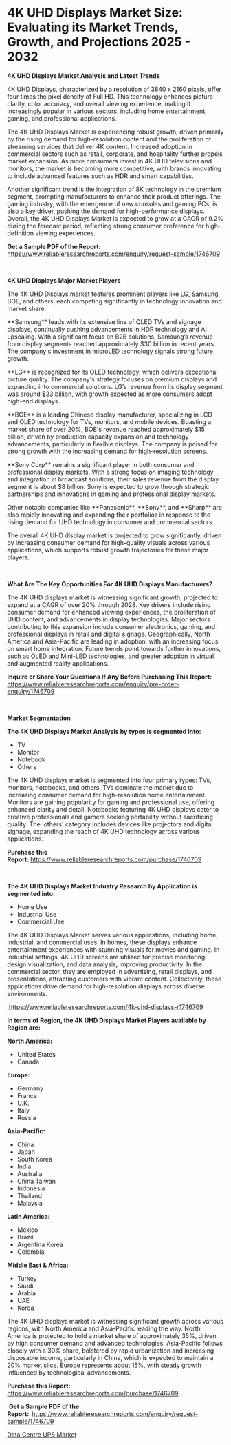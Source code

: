 <p><h1>4K UHD Displays Market Size: Evaluating its Market Trends, Growth, and Projections 2025 - 2032</h1></p><p><strong>4K UHD Displays Market Analysis and Latest Trends</strong></p>
<p><p>4K UHD Displays, characterized by a resolution of 3840 x 2160 pixels, offer four times the pixel density of Full HD. This technology enhances picture clarity, color accuracy, and overall viewing experience, making it increasingly popular in various sectors, including home entertainment, gaming, and professional applications.</p><p>The 4K UHD Displays Market is experiencing robust growth, driven primarily by the rising demand for high-resolution content and the proliferation of streaming services that deliver 4K content. Increased adoption in commercial sectors such as retail, corporate, and hospitality further propels market expansion. As more consumers invest in 4K UHD televisions and monitors, the market is becoming more competitive, with brands innovating to include advanced features such as HDR and smart capabilities.</p><p>Another significant trend is the integration of 8K technology in the premium segment, prompting manufacturers to enhance their product offerings. The gaming industry, with the emergence of new consoles and gaming PCs, is also a key driver, pushing the demand for high-performance displays. Overall, the 4K UHD Displays Market is expected to grow at a CAGR of 9.2% during the forecast period, reflecting strong consumer preference for high-definition viewing experiences.</p></p>
<p><strong>Get a Sample PDF of the Report:&nbsp;</strong> <a href="https://www.reliableresearchreports.com/enquiry/request-sample/1746709?utm_campaign=3111&utm_medium=2&utm_source=Github&utm_content=ia&utm_term=06042025&utm_id=4k-uhd-displays">https://www.reliableresearchreports.com/enquiry/request-sample/1746709</a></p>
<p>&nbsp;</p>
<p><strong>4K UHD Displays Major Market Players</strong></p>
<p><p>The 4K UHD Displays market features prominent players like LG, Samsung, BOE, and others, each competing significantly in technology innovation and market share.</p><p>**Samsung** leads with its extensive line of QLED TVs and signage displays, continually pushing advancements in HDR technology and AI upscaling. With a significant focus on B2B solutions, Samsung’s revenue from display segments reached approximately $30 billion in recent years. The company's investment in microLED technology signals strong future growth.</p><p>**LG** is recognized for its OLED technology, which delivers exceptional picture quality. The company's strategy focuses on premium displays and expanding into commercial solutions. LG’s revenue from its display segment was around $23 billion, with growth expected as more consumers adopt high-end displays.</p><p>**BOE** is a leading Chinese display manufacturer, specializing in LCD and OLED technology for TVs, monitors, and mobile devices. Boasting a market share of over 20%, BOE's revenue reached approximately $15 billion, driven by production capacity expansion and technology advancements, particularly in flexible displays. The company is poised for strong growth with the increasing demand for high-resolution screens.</p><p>**Sony Corp** remains a significant player in both consumer and professional display markets. With a strong focus on imaging technology and integration in broadcast solutions, their sales revenue from the display segment is about $8 billion. Sony is expected to grow through strategic partnerships and innovations in gaming and professional display markets.</p><p>Other notable companies like **Panasonic**, **Sony**, and **Sharp** are also rapidly innovating and expanding their portfolios in response to the rising demand for UHD technology in consumer and commercial sectors. </p><p>The overall 4K UHD display market is projected to grow significantly, driven by increasing consumer demand for high-quality visuals across various applications, which supports robust growth trajectories for these major players.</p></p>
<p>&nbsp;</p>
<p><strong>What Are The Key Opportunities For 4K UHD Displays Manufacturers?</strong></p>
<p><p>The 4K UHD displays market is witnessing significant growth, projected to expand at a CAGR of over 20% through 2028. Key drivers include rising consumer demand for enhanced viewing experiences, the proliferation of UHD content, and advancements in display technologies. Major sectors contributing to this expansion include consumer electronics, gaming, and professional displays in retail and digital signage. Geographically, North America and Asia-Pacific are leading in adoption, with an increasing focus on smart home integration. Future trends point towards further innovations, such as OLED and Mini-LED technologies, and greater adoption in virtual and augmented reality applications.</p></p>
<p><strong>Inquire or Share Your Questions If Any Before Purchasing This Report:</strong> <a href="https://www.reliableresearchreports.com/enquiry/pre-order-enquiry/1746709?utm_campaign=3111&utm_medium=2&utm_source=Github&utm_content=ia&utm_term=06042025&utm_id=4k-uhd-displays">https://www.reliableresearchreports.com/enquiry/pre-order-enquiry/1746709</a></p>
<p>&nbsp;</p>
<p><strong>Market Segmentation</strong></p>
<p><strong>The 4K UHD Displays Market Analysis by types is segmented into:</strong></p>
<p><ul><li>TV</li><li>Monitor</li><li>Notebook</li><li>Others</li></ul></p>
<p><p>The 4K UHD displays market is segmented into four primary types: TVs, monitors, notebooks, and others. TVs dominate the market due to increasing consumer demand for high-resolution home entertainment. Monitors are gaining popularity for gaming and professional use, offering enhanced clarity and detail. Notebooks featuring 4K UHD displays cater to creative professionals and gamers seeking portability without sacrificing quality. The 'others' category includes devices like projectors and digital signage, expanding the reach of 4K UHD technology across various applications.</p></p>
<p><strong>Purchase this Report:&nbsp;</strong><a href="https://www.reliableresearchreports.com/purchase/1746709?utm_campaign=3111&utm_medium=2&utm_source=Github&utm_content=ia&utm_term=06042025&utm_id=4k-uhd-displays">https://www.reliableresearchreports.com/purchase/1746709</a></p>
<p>&nbsp;</p>
<p><strong>The 4K UHD Displays Market Industry Research by Application is segmented into:</strong></p>
<p><ul><li>Home Use</li><li>Industrial Use</li><li>Commercial Use</li></ul></p>
<p><p>The 4K UHD Displays Market serves various applications, including home, industrial, and commercial uses. In homes, these displays enhance entertainment experiences with stunning visuals for movies and gaming. In industrial settings, 4K UHD screens are utilized for precise monitoring, design visualization, and data analysis, improving productivity. In the commercial sector, they are employed in advertising, retail displays, and presentations, attracting customers with vibrant content. Collectively, these applications drive demand for high-resolution displays across diverse environments.</p></p>
<p><a href="https://www.reliableresearchreports.com/4k-uhd-displays-r1746709?utm_campaign=3111&utm_medium=2&utm_source=Github&utm_content=ia&utm_term=06042025&utm_id=4k-uhd-displays">&nbsp;https://www.reliableresearchreports.com/4k-uhd-displays-r1746709</a></p>
<p><strong>In terms of Region, the 4K UHD Displays Market Players available by Region are:</strong></p>
<p>
    <p> <strong> North America: </strong>
        <ul>
            <li>United States</li>
            <li>Canada</li>
        </ul>
        </p> 
    <p> <strong> Europe: </strong>
        <ul>
            <li>Germany</li>
            <li>France</li>
            <li>U.K.</li>
            <li>Italy</li>
            <li>Russia</li>
        </ul>
        </p> 
    <p> <strong> Asia-Pacific: </strong>
        <ul>
            <li>China</li>
            <li>Japan</li>
            <li>South Korea</li>
            <li>India</li>
            <li>Australia</li>
            <li>China Taiwan</li>
            <li>Indonesia</li>
            <li>Thailand</li>
            <li>Malaysia</li>
        </ul>
        </p> 
    <p> <strong> Latin America: </strong>
        <ul>
            <li>Mexico</li>
            <li>Brazil</li>
            <li>Argentina Korea</li>
            <li>Colombia</li>
        </ul>
        </p> 
    <p> <strong> Middle East & Africa: </strong>
        <ul>
            <li>Turkey</li>
            <li>Saudi</li>
            <li>Arabia</li>
            <li>UAE</li>
            <li>Korea</li>
        </ul>
    </p>
    </p>
<p><p>The 4K UHD displays market is witnessing significant growth across various regions, with North America and Asia-Pacific leading the way. North America is projected to hold a market share of approximately 35%, driven by high consumer demand and advanced technologies. Asia-Pacific follows closely with a 30% share, bolstered by rapid urbanization and increasing disposable income, particularly in China, which is expected to maintain a 20% market slice. Europe represents about 15%, with steady growth influenced by technological advancements.</p></p>
<p><strong>Purchase this Report: </strong><a href="https://www.reliableresearchreports.com/purchase/1746709?utm_campaign=3111&utm_medium=2&utm_source=Github&utm_content=ia&utm_term=06042025&utm_id=4k-uhd-displays">https://www.reliableresearchreports.com/purchase/1746709</a></p>
<p>&nbsp;<strong>Get a Sample PDF of the Report:&nbsp;&nbsp;</strong><a href="https://www.reliableresearchreports.com/enquiry/request-sample/1746709?utm_campaign=3111&utm_medium=2&utm_source=Github&utm_content=ia&utm_term=06042025&utm_id=4k-uhd-displays">https://www.reliableresearchreports.com/enquiry/request-sample/1746709</a></p>
<p><strong></strong></p>
<p><p><a href="https://github.com/dushornerfe/Market-Research-Report-List-1/blob/main/data-centre-ups-market.md?utm_campaign=3111&utm_medium=2&utm_source=Github&utm_content=ia&utm_term=06042025&utm_id=4k-uhd-displays">Data Centre UPS Market</a></p></p>